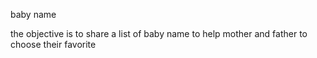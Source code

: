 baby name

the objective is to share a list of baby name to help mother and father to choose their favorite